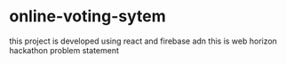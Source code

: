 # online-voting-sytem
this project is developed using react and firebase adn this is web horizon hackathon problem statement 
